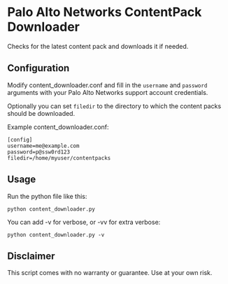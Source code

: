 Palo Alto Networks ContentPack Downloader
=========================================

Checks for the latest content pack and downloads it if needed.

Configuration
-------------

Modify content_downloader.conf and fill in the ``username`` and
``password`` arguments with your Palo Alto Networks support
account credentials.

Optionally you can set ``filedir`` to the directory to which the
content packs should be downloaded.

Example content_downloader.conf:

    [config]
    username=me@example.com
    password=p@ssw0rd123
    filedir=/home/myuser/contentpacks

Usage
-----

Run the python file like this:

    python content_downloader.py

You can add -v for verbose, or -vv for extra verbose:

    python content_downloader.py -v

Disclaimer
----------

This script comes with no warranty or guarantee. Use at your own risk.